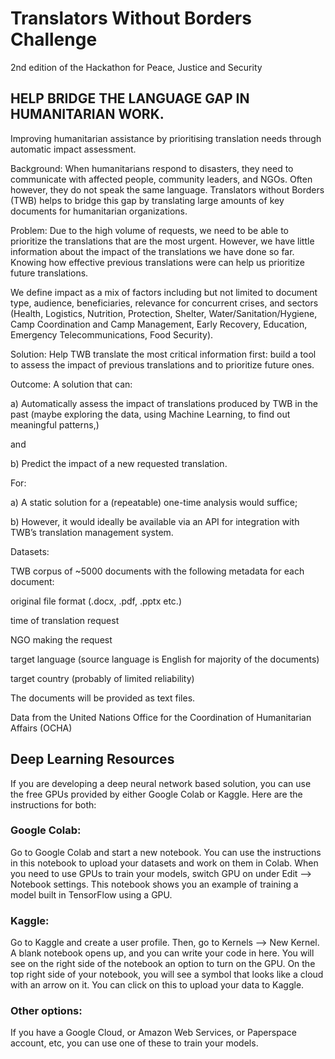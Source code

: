 # Translators Without Borders Challenge
2nd edition of the Hackathon for Peace, Justice and Security

## HELP BRIDGE THE LANGUAGE GAP IN HUMANITARIAN WORK.
Improving humanitarian assistance by prioritising translation needs through automatic impact assessment.

Background: When humanitarians respond to disasters, they need to communicate with affected people, community leaders, and NGOs. Often however, they do not speak the same language. Translators without Borders (TWB) helps to bridge this gap by translating large amounts of key documents for humanitarian organizations. 

Problem: Due to the high volume of requests, we need to be able to prioritize the translations that are the most urgent. However, we have little information about the impact of the translations we have done so far. Knowing how effective previous translations were can help us prioritize future translations.

 We define impact as a mix of factors including but not limited to document type, audience, beneficiaries, relevance for concurrent crises, and sectors (Health, Logistics, Nutrition, Protection, Shelter, Water/Sanitation/Hygiene, Camp Coordination and Camp Management, Early Recovery, Education, Emergency Telecommunications, Food Security).      

Solution: Help TWB translate the most critical information first: build a tool to assess the impact of previous translations and to prioritize future ones.

Outcome: A solution that can:

a)    Automatically assess the impact of translations produced by TWB in the past (maybe exploring the data, using Machine Learning, to find out meaningful patterns,)

and

b)    Predict the impact of a new requested translation.

For:

a) A static solution for a (repeatable) one-time analysis would suffice;

b) However, it would ideally be available via an API for integration with TWB’s translation management system. 

Datasets:

TWB corpus of ~5000 documents with the following metadata for each document:

original file format (.docx, .pdf, .pptx etc.)

time of translation request

NGO making the request

target language (source language is English for majority of the documents)

target country (probably of limited reliability)

The documents will be provided as text files.

Data from the United Nations Office for the Coordination of Humanitarian Affairs (OCHA)



## Deep Learning Resources
If you are developing a deep neural network based solution, you can use the free GPUs provided by either Google Colab or Kaggle. Here are the instructions for both:

### Google Colab:
Go to Google Colab and start a new notebook. You can use the instructions in this notebook to upload your datasets and work on them in Colab. When you need to use GPUs to train your models, switch GPU on under Edit --> Notebook settings. This notebook shows you an example of training a model built in TensorFlow using a GPU.

### Kaggle:
Go to Kaggle and create a user profile. Then, go to Kernels --> New Kernel. A blank notebook opens up, and you can write your code in here. You will see on the right side of the notebook an option to turn on the GPU. On the top right side of your notebook, you will see a symbol that looks like a cloud with an arrow on it. You can click on this to upload your data to Kaggle.

### Other options:
If you have a Google Cloud, or Amazon Web Services, or Paperspace account, etc, you can use one of these to train your models.
